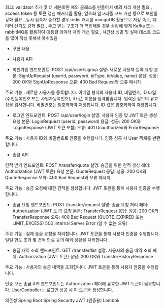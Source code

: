 회고: validator 추가 및 더 세분화된 예외 클래스를 만들어서 예외 처리 개선 필요
, access token 등 토큰 갱신 매커니즘 활용, 암호화 알고리즘 코드 개선 등으로 보안을 강화 필요
, 동시 접속자 증가할 경우 redis 캐시를 mongoDB 활용으로 저장 속도, 데이터 신뢰도 강화 필요
, 주고 받는 구조가 더 복잡해질 경우 상황에 맞게 Kafka 또는 rabbitMQ를 활용하여 대용량 데이터 처리 개선 필요
, 시간상 성공 및 실패 테스트 코드를 많이 작성 못해서 아쉬웠음

- 구현 내용

- 사용자 API

- 회원가입
엔드포인트: POST /api/user/signup
설명: 새로운 사용자 등록
요청 본문: SignUpRequest (userId, password, idType, idValue, name)
응답:
성공: 200 OK와 SignUpResponse
오류: 400 Bad Request와 오류 메시지

주요 기능 : 
새로운 사용자를 등록합니다. 
이메일 형식의 사용자 ID, 비밀번호, ID 타입(주민등록번호 또는 사업자등록번호), ID 값, 이름을 입력받습니다.
입력된 정보의 유효성을 검사합니다.
비밀번호는 암호화하여 저장합니다.
ID 값은 암호화하여 저장합니다.

- 로그인
엔드포인트: POST /api/user/login
설명: 사용자 인증 및 JWT 토큰 생성
요청 본문: LoginRequest (userId, password)
응답:
성공: 200 OK와 LoginResponse (JWT 토큰 포함)
오류: 401 Unauthorized와 ErrorResponse

주요 기능 : 사용자 ID와 비밀번호로 인증을 수행합니다.
인증 성공 시 User 객체를 반환합니다.

- 송금 API

견적 받기
엔드포인트: POST /transfer/quote
설명: 송금을 위한 견적 생성
헤더: Authorization (JWT 토큰)
요청 본문: QuoteRequest
응답:
성공: 200 OK와 QuoteResponse
오류: 400 Bad Request와 오류 메시지

주요 기능 :
송금 요청에 대한 견적을 생성합니다.
JWT 토큰을 통해 사용자 인증을 수행합니다.

- 송금 요청
엔드포인트: POST /transfer/request
설명: 송금 요청 처리
헤더: Authorization (JWT 토큰)
요청 본문: TransferRequest
응답:
성공: 200 OK와 TransferResponse
오류:
400 Bad Request (QUOTE_EXPIRED 또는 LIMIT_EXCESS)
500 Internal Server Error (알 수 없는 오류)

주요 기능 :
실제 송금 요청을 처리합니다.
JWT 토큰을 통해 사용자 인증을 수행합니다.
일일 한도 초과 및 견적 만료 등의 예외 상황을 처리합니다.

- 송금 내역 조회
엔드포인트: GET /transfer/list
설명: 사용자의 송금 내역 조회
헤더: Authorization (JWT 토큰)
응답: 200 OK와 TransferHistoryResponse

주요 기능 :
사용자의 송금 내역을 조회합니다.
JWT 토큰을 통해 사용자 인증을 수행합니다.

인증
모든 송금 API 엔드포인트는 Authorization 헤더에 유효한 JWT 토큰이 필요합니다. 
UserController는 로그인 성공 시 이 토큰을 생성합니다.

의존성
Spring Boot
Spring Security
JWT (인증용)
Lombok

